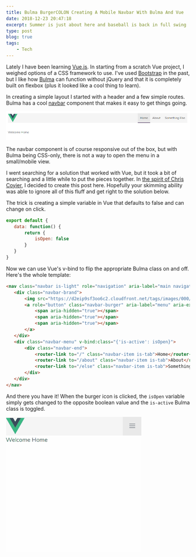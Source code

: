 ```yaml
---
title: Bulma BurgerCOLON Creating A Mobile Navbar With Bulma And Vue
date: 2018-12-23 20:47:18
excerpt: Summer is just about here and baseball is back in full swing
type: post
blog: true
tags:
    - Tech
---
```


Lately I have been learning [Vue.js](https://vuejs.org/). In starting from a scratch Vue project, I weighed options of a CSS framework to use. I've used [Bootstrap](http://getbootstrap.com/) in the past, but I like how [Bulma](https://bulma.io/) can function without jQuery and that it is completely built on flexbox (plus it looked like a cool thing to learn).

 In creating a simple layout I started with a header and a few simple routes. Bulma has a cool [navbar](https://bulma.io/documentation/components/navbar/) component that makes it easy to get things going.
 
 ![navbar](../images/BulmaBurger.png)
 
 The navbar component is of course responsive out of the box, but with Bulma being CSS-only, there is not a way to open the menu in a small/mobile view.
 
 I went searching for a solution that worked with Vue, but it took a bit of searching and a little while to put the pieces together. In [the spirit of Chris Coyier](https://twitter.com/chriscoyier/status/925081793576837120?lang=en), I decided to create this post here. Hopefully your skimming ability was able to ignore all of this fluff and get right to the solution below.
 
 The trick is creating a simple variable in Vue that defaults to false and can change on click.
 
 ```javascript
export default {
    data: function() {
        return {
            isOpen: false
        }
    }
}
 ```

 Now we can use Vue's v-bind to flip the appropriate Bulma class on and off. Here's the whole template: 
 
 ```html
<nav class="navbar is-light" role="navigation" aria-label="main navigation">
    <div class="navbar-brand">
        <img src="https://d2eip9sf3oo6c2.cloudfront.net/tags/images/000/001/036/square_256/vue.png">
        <a role="button" class="navbar-burger" aria-label="menu" aria-expanded="false" @click="isOpen = !isOpen" v-bind:class="{'is-active': isOpen}">
            <span aria-hidden="true"></span>
            <span aria-hidden="true"></span>
            <span aria-hidden="true"></span>
        </a>
    </div>
    <div class="navbar-menu" v-bind:class="{'is-active': isOpen}">
        <div class="navbar-end">
            <router-link to="/" class="navbar-item is-tab">Home</router-link>
            <router-link to="/about" class="navbar-item is-tab">About</router-link>
            <router-link to="/else" class="navbar-item is-tab">Something Else</router-link>
        </div>
    </div>
</nav>
 ```
 
 And there you have it! When the burger icon is clicked, the `isOpen` variable simply gets changed to the opposite boolean value and the `is-active` Bulma class is toggled.

 ![burger-opening](../images/bulma-burger.gif)
